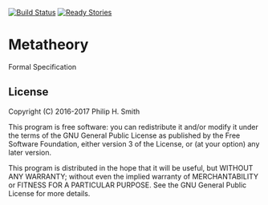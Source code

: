 <!--
  vim: filetype=markdown
-->

[![Build Status][build-status-badge]][build-status-link]
[![Ready Stories][tickets-badge]][tickets-link]

[build-status-badge]: https://travis-ci.org/waylang/metatheory.svg?branch=master
[build-status-link]: https://travis-ci.org/waylang/metatheory
[tickets-badge]: https://badge.waffle.io/waylang/metatheory.png?label=ready&title=Ready
[tickets-link]: http://waffle.io/waylang/metatheory

# Metatheory
Formal Specification

## License

Copyright (C) 2016-2017 Philip H. Smith

This program is free software: you can redistribute it and/or modify
it under the terms of the GNU General Public License as published by
the Free Software Foundation, either version 3 of the License, or
(at your option) any later version.

This program is distributed in the hope that it will be useful,
but WITHOUT ANY WARRANTY; without even the implied warranty of
MERCHANTABILITY or FITNESS FOR A PARTICULAR PURPOSE.  See the
GNU General Public License for more details.
